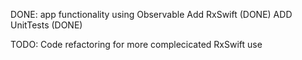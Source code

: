 DONE: 
app functionality using Observable 
Add RxSwift (DONE)
ADD UnitTests (DONE)

TODO:
Code refactoring for more complecicated RxSwift use 
